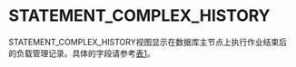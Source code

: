 # STATEMENT\_COMPLEX\_HISTORY

STATEMENT\_COMPLEX\_HISTORY视图显示在数据库主节点上执行作业结束后的负载管理记录。具体的字段请参考[表1](./GLOBAL_STATEMENT_COMPLEX_RUNTIME.md#zh-cn_topic_0237122661_table9446192117461)。

